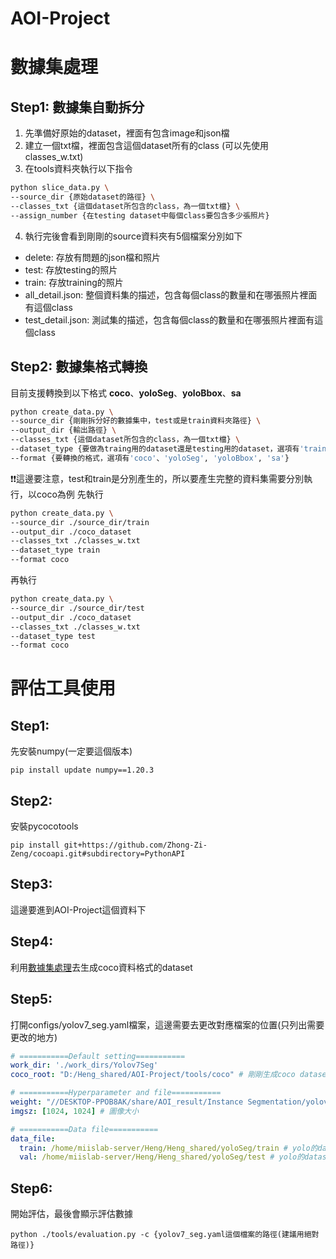# AOI-Project

# 數據集處理
## Step1: 數據集自動拆分
1. 先準備好原始的dataset，裡面有包含image和json檔
2. 建立一個txt檔，裡面包含這個dataset所有的class (可以先使用classes_w.txt)
3. 在tools資料夾執行以下指令
```bash
python slice_data.py \
--source_dir {原始dataset的路徑} \
--classes_txt {這個dataset所包含的class，為一個txt檔} \
--assign_number {在testing dataset中每個class要包含多少張照片}
```
4. 執行完後會看到剛剛的source資料夾有5個檔案分別如下

* delete: 存放有問題的json檔和照片
* test: 存放testing的照片
* train: 存放training的照片
* all_detail.json: 整個資料集的描述，包含每個class的數量和在哪張照片裡面有這個class
* test_detail.json: 測試集的描述，包含每個class的數量和在哪張照片裡面有這個class

## Step2: 數據集格式轉換
目前支援轉換到以下格式 **coco**、**yoloSeg**、**yoloBbox**、**sa**

```bash
python create_data.py \
--source_dir {剛剛拆分好的數據集中，test或是train資料夾路徑} \
--output_dir {輸出路徑} \
--classes_txt {這個dataset所包含的class，為一個txt檔} \
--dataset_type {要做為traing用的dataset還是testing用的dataset，選項有'train' or 'test'}
--format {要轉換的格式，選項有'coco'、'yoloSeg', 'yoloBbox', 'sa'}
```

❗️❗️這邊要注意，test和train是分別產生的，所以要產生完整的資料集需要分別執行，以coco為例
先執行
```bash
python create_data.py \
--source_dir ./source_dir/train
--output_dir ./coco_dataset
--classes_txt ./classes_w.txt
--dataset_type train
--format coco
```
再執行
```bash
python create_data.py \
--source_dir ./source_dir/test
--output_dir ./coco_dataset
--classes_txt ./classes_w.txt
--dataset_type test
--format coco
```
# 評估工具使用
## Step1: 
先安裝numpy(一定要這個版本)
```
pip install update numpy==1.20.3
```

## Step2: 
安裝pycocotools
```
pip install git+https://github.com/Zhong-Zi-Zeng/cocoapi.git#subdirectory=PythonAPI
```
## Step3: 
這邊要進到AOI-Project這個資料下

## Step4: 
利用[數據集處理](https://github.com/Zhong-Zi-Zeng/AOI-Project/edit/main/README.md#%E6%95%B8%E6%93%9A%E9%9B%86%E8%99%95%E7%90%86)去生成coco資料格式的dataset
## Step5: 
打開configs/yolov7_seg.yaml檔案，這邊需要去更改對應檔案的位置(只列出需要更改的地方)
```yaml
# ===========Default setting===========
work_dir: './work_dirs/Yolov7Seg' 
coco_root: "D:/Heng_shared/AOI-Project/tools/coco" # 剛剛生成coco dataset的路徑

# ===========Hyperparameter and file===========
weight: "//DESKTOP-PPOB8AK/share/AOI_result/Instance Segmentation/yolov7/1024_Adam_202312061402/weights/best.pt" # yolov7的weight路徑
imgsz: [1024, 1024] # 圖像大小

# ===========Data file===========
data_file:
  train: /home/miislab-server/Heng/Heng_shared/yoloSeg/train # yolo的dataset路徑
  val: /home/miislab-server/Heng/Heng_shared/yoloSeg/test # yolo的dataset路徑
```

## Step6:
開始評估，最後會顯示評估數據
```
python ./tools/evaluation.py -c {yolov7_seg.yaml這個檔案的路徑(建議用絕對路徑)}
```




